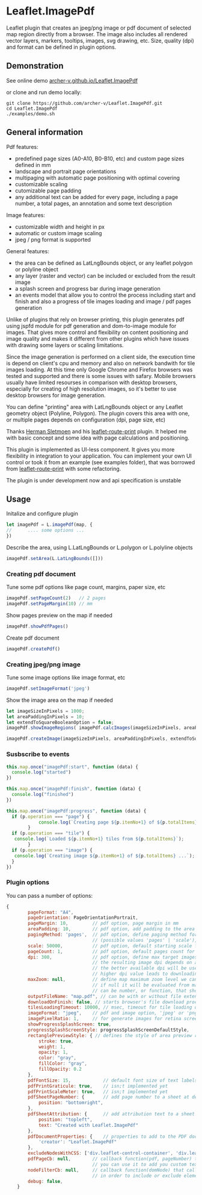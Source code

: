 # Leaflet.ImagePdf

Leaflet plugin that creates an jpeg/png image or pdf document of selected map region directly from a browser. 
The image also includes all rendered vector layers, markers, tooltips, images, svg drawing, etc. Size, quality (dpi) and format can be defined in plugin options. 

## Demonstration

See online demo [archer-v.github.io/Leaflet.ImagePdf](https://archer-v.github.io/Leaflet.ImagePdf/) 

or clone and run demo locally:

```console
git clone https://github.com/archer-v/Leaflet.ImagePdf.git
cd Leaflet.ImagePdf
./examples/demo.sh
```

## General information

Pdf features: 
- predefined page sizes (A0-A10, B0-B10, etc) and custom page sizes defined in mm
- landscape and portrait page orientations
- multipaging with automatic page positioning with optimal covering 
- customizable scaling
- cutomizable page padding
- any additional text can be added for every page, including a page number, a total pages, an annotation and some text description

Image features:
- customizable width and height in px
- automatic or custom image scaling
- jpeg / png format is supported

General features:
- the area can be defined as LatLngBounds object, or any leaflet polygon or polyline object
- any layer (raster and vector) can be included or excluded from the result image
- a splash screen and progress bar during image generation
- an events model that allow you to control the process including start and finish and also a progress of tile images loading and image / pdf pages generation

Unlike of plugins that rely on browser printing, this plugin generates pdf using jspfd module for pdf generation and dom-to-image module for images. That gives more control and flexibility on content positioning and image quality and makes it different from other plugins which have issues with drawing some layers or scaling limitations.

Since the image generation is performed on a client side, the execution time is depend on client's cpu and memory and also on network bandwith for tile images loading. At this time only Google Chrome and Firefox browsers was tested and supported and there is some issues with safary. Mobile browsers usually have limited resourses in comparison with desktop browsers, especially for creating of high resolution images, so it's better to use desktop browsers for image generation.

You can define "printing" area with LatLngBounds object or any Leaflet geometry object (Polyline, Polygon). 
The plugin covers this area with one, or multiple pages depends on configuration (dpi, page size, etc)

Thanks [Herman Sletmoen](https://github.com/hersle) and his [leaflet-route-print](https://hersle.github.io/leaflet-route-print/) plugin.
It helped me with basic concept and some idea with page calculations and positioning.

This plugin is implemented as UI-less component.
It gives you more flexibility in integration to your application.
You can implement your own UI control or took it from an example (see examples folder), 
that was borrowed from [leaflet-route-print](https://hersle.github.io/leaflet-route-print/) with some refactoring. 
 
The plugin is under development now and api specification is unstable

## Usage

Initalize and configure plugin
```javascript
let imagePdf = L.imagePdf(map, {
//  	.... some options ...
})
```

Describe the area, using L.LatLngBounds or L.polygon or L.polyline objects
```javascript
imagePdf.setArea(L.LatLngBounds([]))
```

### Creating pdf document

Tune some pdf options like page count, margins, paper size, etc
```javascript
imagePdf.setPageCount(2)   // 2 pages
imagePdf.setPageMargin(10) // mm
```

Show pages preview on the map if needed
```javascript
imagePdf.showPdfPages()
```

Create pdf document
```javascript
imagePdf.createPdf()
```

### Creating jpeg/png image

Tune some image options like image format, etc
```javascript
imagePdf.setImageFormat('jpeg')
```

Show the image area on the map if needed
```javascript
let imageSizeInPixels = 1000;
let areaPaddingInPixels = 10;
let extendToSquareBooleanOption = false;
imagePdf.showImageRegions( imagePdf.calcImages(imageSizeInPixels, areaPaddingInPixels, extendToSquareBooleanOption) )
```

```javascript
imagePdf.createImage(imageSizeInPixels, areaPaddingInPixels, extendToSquareBooleanOption)
```

### Susbscribe to events

```javascript
this.map.once("imagePdf:start", function (data) {
  console.log("started")
})

this.map.once("imagePdf:finish", function (data) {
  console.log("finished")
})

this.map.once("imagePdf:progress", function (data) {
  if (p.operation === "page") {
			console.log(`Creating page ${p.itemNo+1} of ${p.totalItems} ...`);
		}
  if (p.operation === "tile") {
   console.log(`Loaded ${p.itemNo+1} tiles from ${p.totalItems}`);
		}
  if (p.operation === "image") {
   console.log(`Creating image ${p.itemNo+1} of ${p.totalItems} ...`);
  }
})
```

### Plugin options

You can pass a number of options:

```javascript
{
        pageFormat: "A4",
        pageOrientation: PageOrientationPortrait,
        pageMargin: 10,         // pdf option, page margin in mm
        areaPadding: 10,        // pdf option, add padding to the area in mm
        pagingMethod: 'pages',  // pdf option, define paging method for multi-page pdf generation
                                // (possible values 'pages' | 'scale'), it's better to use 'pages' because 'scale' method now is not properly tested
        scale: 50000,           // pdf option, default starting scale for 'scale' paging method
        pageCount: 1,           // pdf option, default pages count for 'pages' paging method
        dpi: 300,               // pdf option, define max target images dpi, it defines how deep the map will be zoomed to create images
                                // the resulting image dpi depends on available tiles images resolution and page size in mm
                                // the better available dpi will be used
                                // higher dpi value leads to downloading more tiles and greatly increase images generation time
        maxZoom: null,          // define map maximum zoom level we can fall to load image tiles
                                // if null it will be evaluated from map.getMaxZoom()
                                // can be number, or function, that should return the number
        outputFileName: "map.pdf", // can be with or without file extension
        downloadOnFinish: false, // starts browser's file download process in order to save pdf file
        tilesLoadingTimeout: 10000, // msec, timeout for tile loading on every page(image) generation
        imageFormat: "jpeg",    // pdf and image option, 'jpeg' or 'png'
        imagePixelRatio: 1,     // for generate images for retina screens. set to 2 or window.devicePixelRatio
        showProgressSplashScreen: true,
        progressSplashScreenStyle: progressSplashScreenDefaultStyle,
        rectanglePreviewStyle: { // defines the style of area preview rectangle
            stroke: true,
            weight: 1,
            opacity: 1,
            color: "gray",
            fillColor: "gray",
            fillOpacity: 0.2
        },
        pdfFontSize: 15,            // default font size of text labels in pdf document
        pdfPrintGraticule: true,    // isn;t implemented yet
        pdfPrintScaleMeter: true,   // isn;t implemented yet
        pdfSheetPageNumber: {       // add page number to a sheet at defined position
            position: "bottomright",
        },
        pdfSheetAttribution: {      // add attribution text to a sheet at defined position
            position: "topleft",
            text: "Created with Leaflet.ImagePdf"
        },
        pdfDocumentProperties: {    // properties to add to the PDF document // name-to-value object structure
            'creator': "Leaflet.ImagePdf"
        },
        excludeNodesWithCSS: ['div.leaflet-control-container', 'div.leaflet-control', 'div.pdf-progress-plug'], // exclude these dom nodes from the result images
        pdfPageCb: null,        // callback function(pdf, pageNumber) that calls on every pdf page generation
                                // you can use it to add you custom text or data to pdf pages (see jspdf spec on how to operate with pdf document)
        nodeFilterCb: null,     // callback function(domNode) that calls on every dom element and should return true or false
                                // in order to include or exclude element from images and pdf
        debug: false,
    }
```
